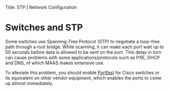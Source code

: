 Title: STP | Network Configuration

# Switches and STP

Some switches use Spanning-Tree Protocol (STP) to negotiate a loop-free path
through a root bridge. While scanning, it can make each port wait up to 50
seconds before data is allowed to be sent on the port. This delay in turn can
cause problems with some applications/protocols such as PXE, DHCP and DNS, of
which MAAS makes extensive use.

To alleviate this problem, you should enable
[Portfast](https://www.symantec.com/business/support/index?page=content&id=HOWTO6019)
for Cisco switches or its equivalent on other vendor equipment, which enables
the ports to come up almost immediately.
